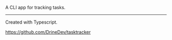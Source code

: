 A CLI app for tracking tasks.

---

Created with Typescript.

https://github.com/DrineDev/tasktracker

